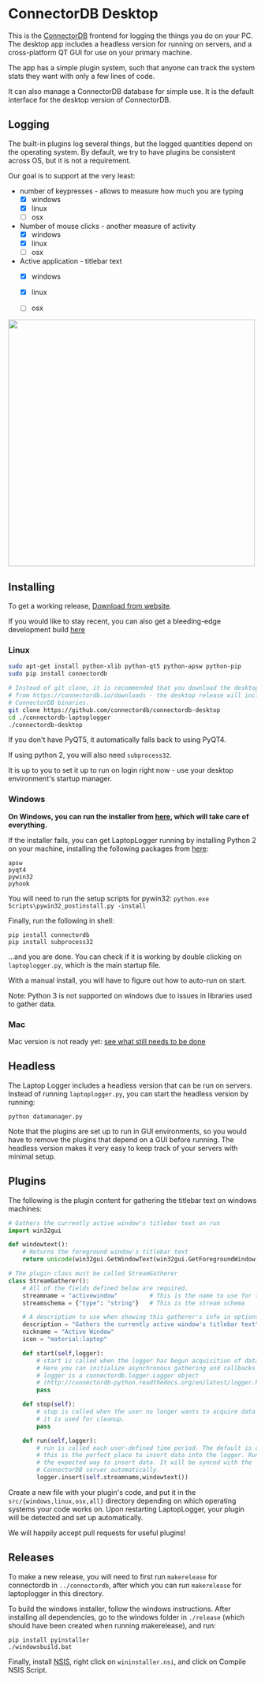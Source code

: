 ConnectorDB Desktop
==================

This is the [ConnectorDB](https://connectordb.io) frontend for logging the things you do on your PC. 
The desktop app includes a headless version for running on servers, and a cross-platform QT GUI for use on your primary machine.

The app has a simple plugin system, such that anyone can track the system stats they want with only a few lines of code.

It can also manage a ConnectorDB database for simple use. It is the default interface for the desktop version of ConnectorDB.

## Logging
The built-in plugins log several things, but the logged quantities depend on the operating system.
By default, we try to have plugins be consistent across OS, but it is not a requirement.

Our goal is to support at the very least:
- number of keypresses - allows to measure how much you are typing
	- [x] windows
	- [x] linux
	- [ ] osx
- Number of mouse clicks - another measure of activity
	- [x] windows
	- [x] linux
	- [ ] osx
- Active application - titlebar text
	- [x] windows
	- [x] linux
	- [ ] osx


<img src="https://raw.githubusercontent.com/connectordb/connectordb-laptoplogger/master/laptoplogger.png" width="500"/>


## Installing

To get a working release, [Download from website](https://connectordb.io/download).

If you would like to stay recent, you can also get a bleeding-edge development build [here](https://keybase.pub/dkumor/connectordb)

### Linux

```bash
sudo apt-get install python-xlib python-qt5 python-apsw python-pip
sudo pip install connectordb

# Instead of git clone, it is recommended that you download the desktop release
# from https://connectordb.io/downloads - the desktop release will include precompiled
# ConnectorDB binaries.
git clone https://github.com/connectordb/connectordb-desktop
cd ./connectordb-laptoplogger
./connectordb-desktop
```

If you don't have PyQT5, it automatically falls back to using PyQT4.

If using python 2, you will also need `subprocess32`.

It is up to you to set it up to run on login right now - use your desktop environment's startup manager.


### Windows

**On Windows, you can run the installer from [here](https://connectordb.io/download), which will take care of everything.**

If the installer fails, you can get LaptopLogger running
by installing Python 2 on your machine, installing the following packages from [here](http://www.lfd.uci.edu/~gohlke/pythonlibs/):
```
apsw
pyqt4
pywin32
pyhook
```
You will need to run the setup scripts for pywin32: `python.exe Scripts\pywin32_postinstall.py -install`

Finally, run the following in shell:
```
pip install connectordb
pip install subprocess32
```

...and you are done. You can check if it is working by double clicking on `laptoplogger.py`, which is the main startup file.

With a manual install, you will have to figure out how to auto-run on start.

Note: Python 3 is not supported on windows due to issues in libraries used to gather data.


### Mac

Mac version is not ready yet: [see what still needs to be done](https://github.com/connectordb/connectordb-laptoplogger/issues/2)

## Headless

The Laptop Logger includes a headless version that can be run on servers. Instead of running `laptoplogger.py`,
you can start the headless version by running:

```
python datamanager.py
```

Note that the plugins are set up to run in GUI environments, so you would have to remove the plugins that depend on a GUI
before running. The headless version makes it very easy to keep track of your servers with minimal setup.

## Plugins

The following is the plugin content for gathering the titlebar text on windows machines:

```python
# Gathers the currently active window's titlebar text on run
import win32gui

def windowtext():
	# Returns the foreground window's titlebar text
	return unicode(win32gui.GetWindowText(win32gui.GetForegroundWindow()),errors="ignore")

# The plugin class must be called StreamGatherer
class StreamGatherer():
	# All of the fields defined below are required.
	streamname = "activewindow"         # This is the name to use for the stream
	streamschema = {"type": "string"}   # This is the stream schema

	# A description to use when showing this gatherer's info in options
	description = "Gathers the currently active window's titlebar text"
	nickname = "Active Window"
	icon = "material:laptop"

	def start(self,logger):
		# start is called when the logger has begun acquisition of data.
		# Here you can initialize asynchronous gathering and callbacks
		# logger is a connectordb.logger.Logger object
		# (http://connectordb-python.readthedocs.org/en/latest/logger.html)
		pass

	def stop(self):
		# stop is called when the user no longer wants to acquire data from your plugin.
		# it is used for cleanup.
		pass

	def run(self,logger):
		# run is called each user-defined time period. The default is once every 4 seconds.
		# this is the perfect place to insert data into the logger. Running logger.insert is
		# the expected way to insert data. It will be synced with the
		# ConnectorDB server automatically.
		logger.insert(self.streamname,windowtext())

```

Create a new file with your plugin's code, and put it in the `src/{windows,linux,osx,all}` directory depending on which operating systems your code works on. Upon restarting LaptopLogger, your plugin will be detected and set up automatically.

We will happily accept pull requests for useful plugins!

## Releases

To make a new release, you will need to first run `makerelease` for connectordb 
in `../connectordb`, after which you can run `makerelease` for laptoplogger in this directory.

To build the windows installer, follow the windows instructions. After installing all dependencies,
go to the windows folder in `./release` (which should have been created when running makerelease), and run:
```
pip install pyinstaller
./windowsbuild.bat
```

Finally, install [NSIS](http://nsis.sourceforge.net/Main_Page), right click on `wininstaller.nsi`,
and click on Compile NSIS Script.